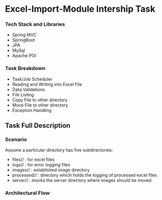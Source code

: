 # Excel-Import-Module Intership Task

### Tech Stack and Libraries
- Spring MVC
- SpringBoot
- JPA
- MySql
- Apache POI

### Task Breakdown
- Task/Job Scheduler
- Reading and Writing into Excel File
- Data Validations
- File Listing
- Copy File to other directory
- Move File to other directory
- Exception Handling


## Task Full Description

### Scenario
Assume a particular directory has five subdirectories:
- files// : for excel files
- logs// : for error logging files
- images// : established image directory
- processed// : directory which holds the logging of processed excel files
- server// : mocks the server directory where images should be moved

### Architectural Flow


